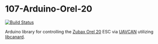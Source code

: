 107-Arduino-Orel-20
===================
[![Build Status](https://travis-ci.org/107-systems/107-Arduino-Orel-20.svg?branch=master)](https://travis-ci.org/107-systems/107-Arduino-Orel-20)

Arduino library for controlling the [Zubax Orel 20](https://kb.zubax.com/display/MAINKB/Zubax+Orel+20) ESC via [UAVCAN](https://uavcan.org/) utilizing [libcanard](https://github.com/UAVCAN/libcanard).
